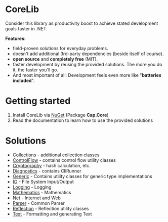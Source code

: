 # CoreLib

Consider this library as productivity boost to achieve stated development goals faster in .NET.

**Features:**

* field-proven solutions for everyday problems.
* doesn't add additional 3rd-party dependencies (beside itself of course).
* **open source** and **completely free** (MIT).
* faster development by reusing the provided solutions. The more you do it, the faster you'll go.
* And most important of all: Development feels even more like "**batteries included**".

# Getting started

1. Install CoreLib via [NuGet](https://www.nuget.org/packages/Cap.Core/) 
(Package **Cap.Core**) 
2. Read the documentation to learn how to use the provided solutions

# Solutions
* [Collections](./Core/Doc/Collections.md) - additional collection classes
* [ControlFlow](./Core/Doc/ControlFlow.md) - contains control flow utility classes
* [Cryptography](./Core/Doc/Cryptography.md) - hash calculation, etc.
* [Diagnostics](./Core/Doc/Diagnostics.md) - contains CliRunner
* [Generic](./Core/Doc/Generic.md) - Contains utility classes for generic type implementations
* [IO](./Core/Doc/IO.md) - File System Input/Output
* [Logging](./Core/Doc/Logging.md) - Logging
* [Mathematics](./Core/Doc/Mathematics.md) - Mathematics
* [Net](./Core/Doc/Net.md) - Internet and Web
* [Parser](./Core/Doc/Parser.md) - Common Parser
* [Reflection](./Core/Doc/Reflection.md) - Reflection utility classes
* [Text](./Core/Doc/Text.md) - Formatting and generating Text
